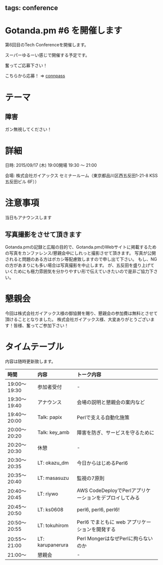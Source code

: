 tags: conference
---
# Gotanda.pm #6 を開催します

第6回目のTech Conferenceを開催します。

スーパーゆるーい感じで開催する予定です。

奮ってご応募下さい！

こちらから応募！ => [connpass](http://gotanda-pm.connpass.com/event/19124/)

# テーマ

## 障害

ガン無視してください！

# 詳細

日時: 2015/09/17 (木) 19:00開場 19:30 〜 21:00

会場: 株式会社ガイアックス セミナールーム（東京都品川区西五反田1-21-8 KSS五反田ビル 6F））

# 注意事項

当日もアナウンスします

## 写真撮影をさせて頂きます

Gotanda.pmの記録と広報の目的で、Gotanda.pmのWebサイトに掲載するための写真をカンファレンス/懇親会中にしれっと撮影させて頂きます。
写真が公開されると問題のある方はボカシ等配慮致しますので申し出て下さい。
もし、NGの方があまりにも多い場合は写真撮影を中止します。
が、五反田を盛り上げていくためにも極力雰囲気を分かりやすい形で伝えていきたいので是非ご協力下さい。

# 懇親会

今回は株式会社ガイアックス様の御協賛を賜り、懇親会の参加費は無料とさせて頂けることとなりました。
株式会社ガイアックス様、大変ありがとうございます！皆様、奮ってご参加下さい！

# タイムテーブル

内容は随時更新致します。

| 時間         | 内容                 | トーク内容                                             |
|:-------------|:---------------------|:-------------------------------------------------------|
| 19:00〜19:30 | 参加者受付           | -                                                      |
| 19:30〜19:40 | アナウンス           | 会場の説明と懇親会の案内など                           |
| 19:40〜20:00 | Talk: papix          | Perlで支える自動化施策                                 |
| 20:00〜20:20 | Talk: key_amb        | 障害を防ぎ、サービスを守るために                       |
| 20:20〜20:30 | 休憩                 | -                                                      |
| 20:30〜20:35 | LT: okazu_dm         | 今日からはじめるPerl6                                  |
| 20:35〜20:40 | LT: masasuzu         | 監視の7原則                                            |
| 20:40〜20:45 | LT: riywo            | AWS CodeDeployでPerlアプリケーションをデプロイしてみる |
| 20:45〜20:50 | LT: ks0608           | perl6, perl6, perl6!                                   |
| 20:50〜20:55 | LT: tokuhirom        | Perl6 でまともに web アプリケーションを開発する        |
| 20:55〜21:00 | LT: karupanerura     | Perl MongerはなぜPerlに拘らないのか                    |
| 21:00〜      | 懇親会               | -                                                      |
